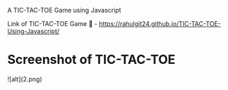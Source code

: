 A TIC-TAC-TOE Game using Javascript

Link of TIC-TAC-TOE Game 🔗 - https://rahulgit24.github.io/TIC-TAC-TOE-Using-Javascript/

<h1>Screenshot of TIC-TAC-TOE</h1>
![alt](2.png)
